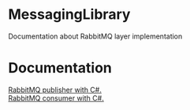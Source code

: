# MessagingLibrary
Documentation about RabbitMQ layer implementation
# Documentation
<a href="https://wp.me/p7gdi6-1uc">RabbitMQ publisher with C#.</a><br/>
<a href="https://wp.me/p7gdi6-1un">RabbitMQ consumer with C#.</a><br/>